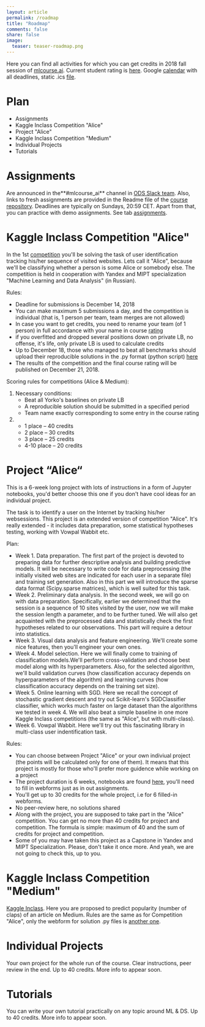 ```yaml
---
layout: article
permalink: /roadmap
title: "Roadmap"
comments: false
share: false
image:
  teaser: teaser-roadmap.png
---
```

Here you can find all activities for which you can get credits in 2018 fall session of [mlcourse.ai](https://mlcourse.ai). Current student rating is [here](https://docs.google.com/spreadsheets/d/19AGEhUQUol6_kNLKSzBsjcGUU3qWy3BNUg8x8IFkO3Q/edit?usp=sharing). Google [calendar](https://calendar.google.com/calendar?cid=Z25pZ3EwZGxxb2I5cDZwMWptam5rdmY3NWtAZ3JvdXAuY2FsZW5kYXIuZ29vZ2xlLmNvbQ) with all deadlines, static .ics [file](https://drive.google.com/open?id=1xRRt7Saz1Rxc3zVKbovuT_6ibQr9lMVJ).

# Plan
- Assignments
- Kaggle Inclass Competition "Alice"
- Project "Alice"
- Kaggle Inclass Competition "Medium"
- Individual Projects
- Tutorials

# Assignments
Are announced in the**#mlcourse_ai** channel in [ODS Slack team](https://opendatascience.slack.com/). Also, links to fresh assignments are provided in the Readme file of the [course repository](https://github.com/Yorko/mlcourse.ai). Deadlines are typically on Sundays, 20:59 CET. Apart from that, you can practice with demo assignments. See tab [assignments](assignments).

# Kaggle Inclass Competition "Alice"

In the 1st  [competition](https://www.kaggle.com/c/catch-me-if-you-can-intruder-detection-through-webpage-session-tracking2) you'll be solving the task of user identification tracking his/her sequence of visited websites. Lets call it "Alice", because we'll be classifying whether a person is some Alice or somebody else. The competition is held in cooperation with Yandex and MIPT specialization "Machine Learning and Data Analysis" (in Russian).

Rules:
- Deadline for submissions is December 14, 2018
- You can make maximum 5 submissions a day, and the competition is individual (that is, 1 person per team, team merges are not allowed)
- In case you want to get credits, you need to rename your team (of 1 person) in full accordance with your name in course [rating](https://docs.google.com/spreadsheets/d/19AGEhUQUol6_kNLKSzBsjcGUU3qWy3BNUg8x8IFkO3Q/edit?usp=sharing)
- if you overfitted and dropped several positions down on private LB, no offense, it's life, only private LB is used to calculate credits
- Up to December 18, those who managed to beat all benchmarks should upload their reproducible solutions in the .py format (python script) [here](https://www.dropbox.com/request/hhY96sNGMpphOf4oXC8r)
- The results of the competition and the final course rating will be published on December 21, 2018.

Scoring rules for competitions (Alice & Medium):
1. Necessary conditions:
   - Beat all Yorko's baselines on private LB
   - A reproducible solution should be submitted in a specified period
   - Team name exactly corresponding to some entry in the course rating 
2. - 1 place – 40 credits
   - 2 place – 30 credits
   - 3 place – 25 credits
   - 4-10 place – 20 credits

# Project  “Alice“
 
This is a 6-week long project with lots of instructions in a form of Jupyter notebooks, you'd better choose this one if you don't have cool ideas for an individual project.

The task is to identify a user on the Internet by tracking his/her websessions. This project is an extended version of competition "Alice". It's really extended - it includes data preparation, some statistical hypotheses testing, working with Vowpal Wabbit etc.
 
Plan:
 - Week 1. Data preparation. The first part of the project is devoted to preparing data for further descriptive analysis and building predictive models. It will be necessary to write code for data preprocessing (the initially visited web sites are indicated for each user in a separate file) and training set generation. Also in this part we will introduce the sparse data format (Scipy.sparse matrices), which is well suited for this task.
 - Week 2. Preliminary data analysis. In the second week, we will go on with data preparation. Specifically, earlier we determined that the session is a sequence of 10 sites visited by the user, now we will make the session length a parameter, and to be further tuned. We will also get acquainted with the preprocessed data and statistically check the first hypotheses related to our observations. This part will require a detour into statistics. 
 - Week 3. Visual data analysis and feature engineering. We'll create some nice features, then you'll engineer your own ones. 
 - Week 4. Model selection. Here we will finally come to training of classification models.We'll perform cross-validation and choose best model along with its hyperparameters. Also, for the selected algorithm, we'll build validation curves (how classification accuracy depends on hyperparameters of the algorithm) and learning curves (how classification accuracy depends on the training set size).
 - Week 5. Online learning with SGD. Here we recall the concept of stochastic gradient descent and try out Scikit-learn's SGDClassifier classifier, which works much faster on large dataset than the algorithms we tested in week 4. We will also beat a simple baseline in one more Kaggle Inclass competitions (the same as "Alice", but with multi-class).
 - Week 6. Vowpal Wabbit. Here we'll try out this fascinating library in multi-class user indentification task.

Rules:
- You can choose between Project "Alice" or your own indiviual project (the points will be calculated only for one of them). It means that this project is mostly for those who'll prefer more guidence while working on a project  
- The project duration is 6 weeks, notebooks are found [here](), you'll need to fill in webforms just as in out assignments.  
- You'll get up to 30 credits for the whole project, i.e for 6 filled-in webforms. 
- No peer-review here, no solutions shared
- Along with the project, you are supposed to take part in the "Alice" competition. You can get no more than 40 credits for project and competition. The formula is simple: maximum of 40 and the sum of credits for project and competition. 
- Some of you may have taken this project as a Capstone in Yandex and MIPT Specialization. Please, don't take it once more. And yeah, we are not going to check this, up to you.

# Kaggle Inclass Competition "Medium"
[Kaggle Inclass](https://www.kaggle.com/c/how-good-is-your-medium-article/). Here you are proposed to predict popularity (number of claps) of an article on Medium. Rules are the same as for Competition "Alice", only the webform for solution .py files is [another one](https://www.dropbox.com/request/FlY4ES4kS0NzfJrqkGUL).


# Individual Projects 

Your own project for the whole run of the course. Clear instructions, peer review in the end. Up to 40 credits. More info to appear soon.


# Tutorials 

You can write your own tutorial practically on any topic around ML & DS. Up to 40 credits. More info to appear soon.

